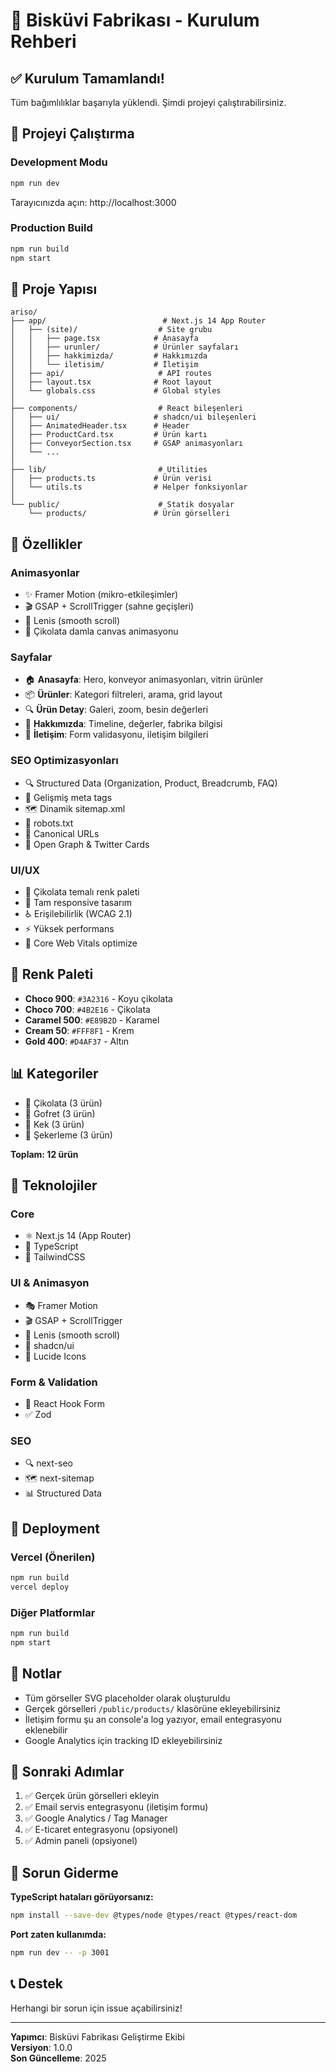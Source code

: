# 🍪 Bisküvi Fabrikası - Kurulum Rehberi

## ✅ Kurulum Tamamlandı!

Tüm bağımlılıklar başarıyla yüklendi. Şimdi projeyi çalıştırabilirsiniz.

## 🚀 Projeyi Çalıştırma

### Development Modu
```bash
npm run dev
```

Tarayıcınızda açın: http://localhost:3000

### Production Build
```bash
npm run build
npm start
```

## 📂 Proje Yapısı

```
ariso/
├── app/                          # Next.js 14 App Router
│   ├── (site)/                  # Site grubu
│   │   ├── page.tsx            # Anasayfa
│   │   ├── urunler/            # Ürünler sayfaları
│   │   ├── hakkimizda/         # Hakkımızda
│   │   └── iletisim/           # İletişim
│   ├── api/                     # API routes
│   ├── layout.tsx              # Root layout
│   └── globals.css             # Global styles
│
├── components/                  # React bileşenleri
│   ├── ui/                     # shadcn/ui bileşenleri
│   ├── AnimatedHeader.tsx      # Header
│   ├── ProductCard.tsx         # Ürün kartı
│   ├── ConveyorSection.tsx     # GSAP animasyonları
│   └── ...
│
├── lib/                         # Utilities
│   ├── products.ts             # Ürün verisi
│   └── utils.ts                # Helper fonksiyonlar
│
└── public/                      # Statik dosyalar
    └── products/               # Ürün görselleri
```

## 🎨 Özellikler

### Animasyonlar
- ✨ Framer Motion (mikro-etkileşimler)
- 🎬 GSAP + ScrollTrigger (sahne geçişleri)
- 🌊 Lenis (smooth scroll)
- 🎨 Çikolata damla canvas animasyonu

### Sayfalar
- 🏠 **Anasayfa**: Hero, konveyor animasyonları, vitrin ürünler
- 📦 **Ürünler**: Kategori filtreleri, arama, grid layout
- 🔍 **Ürün Detay**: Galeri, zoom, besin değerleri
- 📖 **Hakkımızda**: Timeline, değerler, fabrika bilgisi
- 📧 **İletişim**: Form validasyonu, iletişim bilgileri

### SEO Optimizasyonları
- 🔍 Structured Data (Organization, Product, Breadcrumb, FAQ)
- 📝 Gelişmiş meta tags
- 🗺️ Dinamik sitemap.xml
- 🤖 robots.txt
- 🔗 Canonical URLs
- 📱 Open Graph & Twitter Cards

### UI/UX
- 🎨 Çikolata temalı renk paleti
- 📱 Tam responsive tasarım
- ♿ Erişilebilirlik (WCAG 2.1)
- ⚡ Yüksek performans
- 🎯 Core Web Vitals optimize

## 🎨 Renk Paleti

- **Choco 900**: `#3A2316` - Koyu çikolata
- **Choco 700**: `#4B2E16` - Çikolata
- **Caramel 500**: `#E89B2D` - Karamel
- **Cream 50**: `#FFF8F1` - Krem
- **Gold 400**: `#D4AF37` - Altın

## 📊 Kategoriler

- 🍫 Çikolata (3 ürün)
- 🍪 Gofret (3 ürün)
- 🍰 Kek (3 ürün)
- 🍬 Şekerleme (3 ürün)

**Toplam: 12 ürün**

## 🔧 Teknolojiler

### Core
- ⚛️ Next.js 14 (App Router)
- 📘 TypeScript
- 🎨 TailwindCSS

### UI & Animasyon
- 🎭 Framer Motion
- 🎬 GSAP + ScrollTrigger
- 🌊 Lenis (smooth scroll)
- 🎨 shadcn/ui
- 🎯 Lucide Icons

### Form & Validation
- 📝 React Hook Form
- ✅ Zod

### SEO
- 🔍 next-seo
- 🗺️ next-sitemap
- 📊 Structured Data

## 🚀 Deployment

### Vercel (Önerilen)
```bash
npm run build
vercel deploy
```

### Diğer Platformlar
```bash
npm run build
npm start
```

## 📝 Notlar

- Tüm görseller SVG placeholder olarak oluşturuldu
- Gerçek görselleri `/public/products/` klasörüne ekleyebilirsiniz
- İletişim formu şu an console'a log yazıyor, email entegrasyonu eklenebilir
- Google Analytics için tracking ID ekleyebilirsiniz

## 🎯 Sonraki Adımlar

1. ✅ Gerçek ürün görselleri ekleyin
2. ✅ Email servis entegrasyonu (iletişim formu)
3. ✅ Google Analytics / Tag Manager
4. ✅ E-ticaret entegrasyonu (opsiyonel)
5. ✅ Admin paneli (opsiyonel)

## 🐛 Sorun Giderme

**TypeScript hataları görüyorsanız:**
```bash
npm install --save-dev @types/node @types/react @types/react-dom
```

**Port zaten kullanımda:**
```bash
npm run dev -- -p 3001
```

## 📞 Destek

Herhangi bir sorun için issue açabilirsiniz!

---

**Yapımcı**: Bisküvi Fabrikası Geliştirme Ekibi  
**Versiyon**: 1.0.0  
**Son Güncelleme**: 2025

